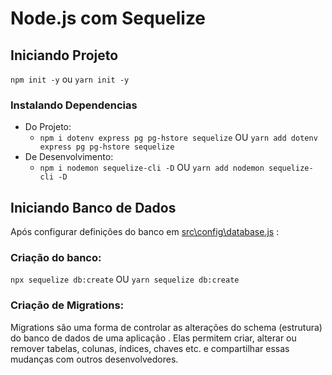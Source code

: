 # Node.js com Sequelize

## Iniciando Projeto

`npm init -y` ou `yarn init -y`

### Instalando Dependencias

* Do Projeto:
  * `npm i dotenv express pg pg-hstore sequelize` OU `yarn add dotenv express pg pg-hstore sequelize`
* De Desenvolvimento:
  * `npm i nodemon sequelize-cli -D` OU `yarn add nodemon sequelize-cli -D`

## Iniciando Banco de Dados

Após configurar definições do banco em [src\config\database.js](src\config\database.js) :

### Criação do banco:

`npx sequelize db:create` OU `yarn sequelize db:create`

### Criação de Migrations:

Migrations são uma forma de controlar as alterações do schema (estrutura) do banco de dados de uma aplicação . Elas permitem criar, alterar ou remover tabelas, colunas, índices, chaves etc. e compartilhar essas mudanças com outros desenvolvedores.
